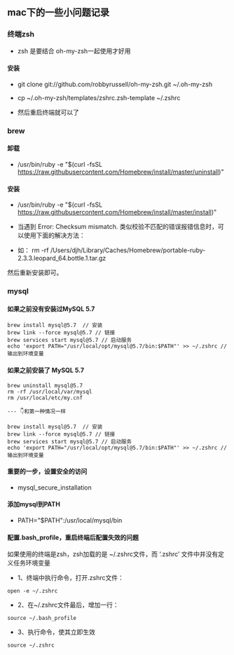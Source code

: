 ## mac下的一些小问题记录

### 终端zsh 
- zsh 是要结合 oh-my-zsh一起使用才好用  

#### 安装 
- git clone git://github.com/robbyrussell/oh-my-zsh.git ~/.oh-my-zsh  

- cp ~/.oh-my-zsh/templates/zshrc.zsh-template ~/.zshrc 

- 然后重启终端就可以了  

### brew  

#### 卸载 

- /usr/bin/ruby -e "$(curl -fsSL https://raw.githubusercontent.com/Homebrew/install/master/uninstall)"  

#### 安装 

- /usr/bin/ruby -e "$(curl -fsSL https://raw.githubusercontent.com/Homebrew/install/master/install)"  

- 当遇到 Error: Checksum mismatch. 类似校验不匹配的错误报错信息时，可以使用下面的解决方法： 
- 如： rm -rf /Users/djh/Library/Caches/Homebrew/portable-ruby-2.3.3.leopard_64.bottle.1.tar.gz

然后重新安装即可。

### mysql 

#### 如果之前没有安装过MySQL 5.7  

``` 
brew install mysql@5.7  // 安装
brew link --force mysql@5.7 // 链接
brew services start mysql@5.7 // 启动服务
echo 'export PATH="/usr/local/opt/mysql@5.7/bin:$PATH"' >> ~/.zshrc // 输出到环境变量
``` 

#### 如果之前安装了 MySQL 5.7 

``` 
brew uninstall mysql@5.7
rm -rf /usr/local/var/mysql
rm /usr/local/etc/my.cnf

--- 👇和第一种情况一样

brew install mysql@5.7  // 安装
brew link --force mysql@5.7 // 链接
brew services start mysql@5.7 // 启动服务
echo 'export PATH="/usr/local/opt/mysql@5.7/bin:$PATH"' >> ~/.zshrc // 输出到环境变量

``` 

#### 重要的一步，设置安全的访问 

- mysql_secure_installation 

#### 添加mysql到PATH  

- PATH="$PATH":/usr/local/mysql/bin 

#### 配置.bash_profile，重启终端后配置失效的问题  

如果使用的终端是zsh，zsh加载的是 ~/.zshrc文件，而 ‘.zshrc’ 文件中并没有定义任务环境变量 

- 1、终端中执行命令，打开.zshrc文件： 
```
open -e ~/.zshrc
```
- 2、在~/.zshrc文件最后，增加一行：
```
source ~/.bash_profile
```
- 3、执行命令，使其立即生效
```
source ~/.zshrc 
```